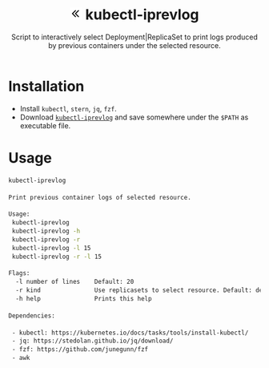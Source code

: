 <h1 align="center"><img src="icon.png"> kubectl-iprevlog</h1>

<div align="center">
Script to interactively select Deployment|ReplicaSet to print logs produced by previous containers under the selected resource.
</div>

<br>

# Installation

- Install `kubectl`, `stern`, `jq`, `fzf`.
- Download [`kubectl-iprevlog`](./kubectl-iprevlog) and save somewhere under the `$PATH` as executable file.

# Usage

```sh
kubectl-iprevlog

Print previous container logs of selected resource.

Usage:
 kubectl-iprevlog
 kubectl-iprevlog -h
 kubectl-iprevlog -r
 kubectl-iprevlog -l 15
 kubectl-iprevlog -r -l 15

Flags:
  -l number of lines    Default: 20
  -r kind               Use replicasets to select resource. Default: deployment
  -h help               Prints this help

Dependencies:

 - kubectl: https://kubernetes.io/docs/tasks/tools/install-kubectl/
 - jq: https://stedolan.github.io/jq/download/
 - fzf: https://github.com/junegunn/fzf
 - awk
```